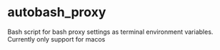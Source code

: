 # autobash_proxy
Bash script for bash proxy settings as terminal environment variables. Currently only support for macos
